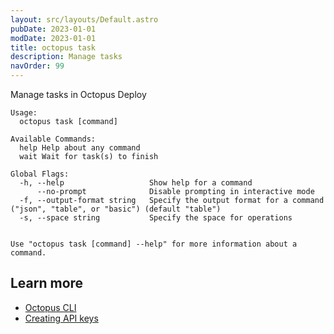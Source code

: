 ```yaml
---
layout: src/layouts/Default.astro
pubDate: 2023-01-01
modDate: 2023-01-01
title: octopus task
description: Manage tasks
navOrder: 99
---
```


Manage tasks in Octopus Deploy


```
Usage:
  octopus task [command]

Available Commands:
  help Help about any command
  wait Wait for task(s) to finish

Global Flags:
  -h, --help                   Show help for a command
      --no-prompt              Disable prompting in interactive mode
  -f, --output-format string   Specify the output format for a command ("json", "table", or "basic") (default "table")
  -s, --space string           Specify the space for operations


Use "octopus task [command] --help" for more information about a command.
```

## Learn more

- [Octopus CLI](/docs/octopus-rest-api/cli)
- [Creating API keys](/docs/octopus-rest-api/how-to-create-an-api-key)
